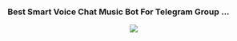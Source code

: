 ### Best Smart Voice Chat Music Bot For Telegram Group ...


<p align="center"><a href="https://t.me/iamkaal"><img src="https://te.legra.ph/file/e91f81f7da2e22a1af23c.jpg"></a></p>

